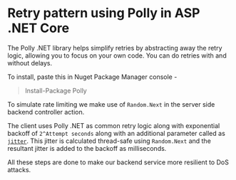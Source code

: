 # Retry pattern using Polly in ASP .NET Core

The Polly .NET library helps simplify retries by abstracting away the retry logic, allowing you to focus on your own code. You can do retries with and without delays.

To install, paste this in Nuget Package Manager console -
> Install-Package Polly

To simulate rate limiting we make use of `Random.Next` in the server side backend controller action.

The client uses Polly .NET as common retry logic along with exponential backoff of `2^Attempt seconds` along with an additional parameter called as [`jitter`](https://github.com/App-vNext/Polly/wiki/Retry-with-jitter). This jitter is calculated thread-safe using `Random.Next` and the resultant jitter is added to the backoff as milliseconds.

All these steps are done to make our backend service more resilient to DoS attacks.
